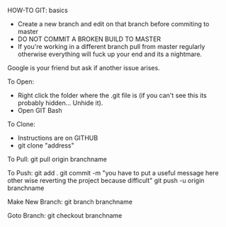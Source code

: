 HOW-TO GIT:
basics

- Create a new branch and edit on that branch before commiting to master
- DO NOT COMMIT A BROKEN BUILD TO MASTER
- If you're working in a different branch pull from master regularly otherwise everything will fuck up your end and its a nightmare.

Google is your friend but ask if another issue arises.


To Open:
- Right click the folder where the .git file is (if you can't see this its probably hidden... Unhide it).
- Open GIT Bash

To Clone:
- Instructions are on GITHUB
- git clone "address"

To Pull:
git pull origin branchname

To Push:
git add .
git commit -m "you have to put a useful message here other wise reverting the project because difficult"
git push -u origin branchname

Make New Branch:
git branch branchname

Goto Branch:
git checkout branchname
